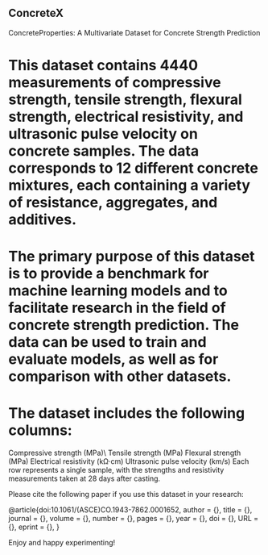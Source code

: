## ConcreteX
ConcreteProperties: A Multivariate Dataset for Concrete Strength Prediction

# This dataset contains 4440 measurements of compressive strength, tensile strength, flexural strength, electrical resistivity, and ultrasonic pulse velocity on concrete samples. The data corresponds to 12 different concrete mixtures, each containing a variety of resistance, aggregates, and additives.

# The primary purpose of this dataset is to provide a benchmark for machine learning models and to facilitate research in the field of concrete strength prediction. The data can be used to train and evaluate models, as well as for comparison with other datasets.

# The dataset includes the following columns:

Compressive strength (MPa)\\
Tensile strength (MPa)
Flexural strength (MPa)
Electrical resistivity (kΩ·cm)
Ultrasonic pulse velocity (km/s)
Each row represents a single sample, with the strengths and resistivity measurements taken at 28 days after casting.

Please cite the following paper if you use this dataset in your research:

@article{doi:10.1061/(ASCE)CO.1943-7862.0001652,
author = {},
title = {},
journal = {},
volume = {},
number = {},
pages = {},
year = {},
doi = {},
URL = {},
eprint = {},
}

Enjoy and happy experimenting!
